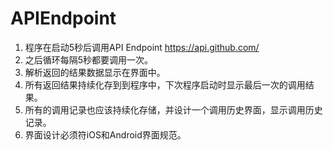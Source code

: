 # APIEndpoint

1.	程序在启动5秒后调用API Endpoint https://api.github.com/
2.	之后循环每隔5秒都要调用一次。
3.	解析返回的结果数据显示在界面中。
4.	所有返回结果持续化存到到程序中，下次程序启动时显示最后一次的调用结果。
5.	所有的调用记录也应该持续化存储，并设计一个调用历史界面，显示调用历史记录。
6.	界面设计必须符iOS和Android界面规范。

